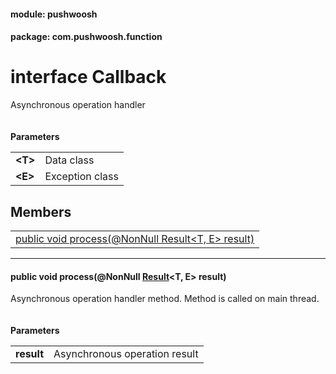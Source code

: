 
#### module: pushwoosh  

#### package: com.pushwoosh.function  

# <a name="heading"></a>interface Callback  
Asynchronous operation handler<br/><br/><br/><strong>Parameters</strong><br/>
<table>
	<tr>
		<td><strong>&lt;T&gt;</strong></td>
		<td>Data class </td>
	</tr>
	<tr>
		<td><strong>&lt;E&gt;</strong></td>
		<td>Exception class </td>
	</tr>
</table>

## Members  

<table>
	<tr>
		<td><a href="#1a2075f19d59d1779050f5e9112f88205b">public void process(@NonNull Result&lt;T, E&gt; result)</a></td>
	</tr>
</table>


----------  
  

#### <a name="1a2075f19d59d1779050f5e9112f88205b"></a>public void process(@NonNull <a href="Result.md">Result</a>&lt;T, E&gt; result)  
Asynchronous operation handler method. Method is called on main thread.<br/><br/><br/><strong>Parameters</strong><br/>
<table>
	<tr>
		<td><strong>result</strong></td>
		<td>Asynchronous operation result </td>
	</tr>
</table>
